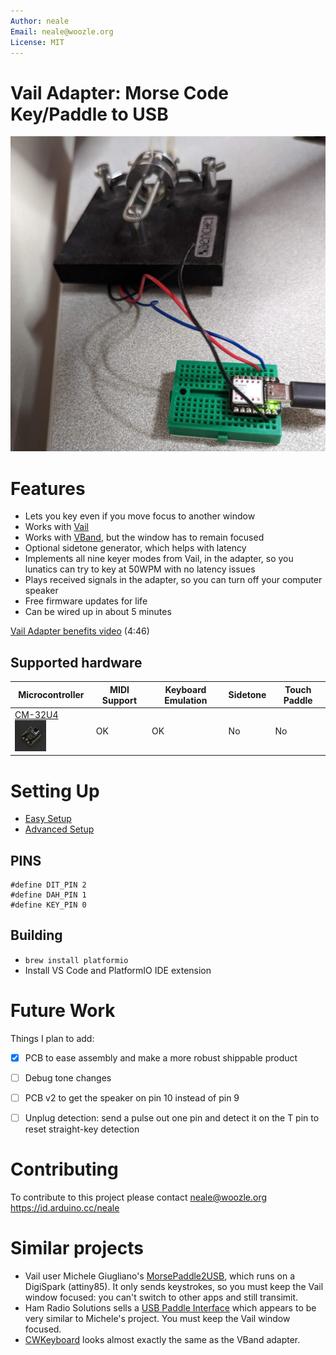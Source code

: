 ```yaml
---
Author: neale
Email: neale@woozle.org
License: MIT
---
```


# Vail Adapter: Morse Code Key/Paddle to USB

![Vail adapter, assembled and connected](doc/vail-adapter-v2.jpg)


# Features

* Lets you key even if you move focus to another window
* Works with [Vail](https://vail.woozle.org/)
* Works with [VBand](https://hamradio.solutions/vband/), but the window has to remain focused
* Optional sidetone generator, which helps with latency
* Implements all nine keyer modes from Vail, in the adapter, so you lunatics can try to key at 50WPM with no latency issues
* Plays received signals in the adapter, so you can turn off your computer speaker
* Free firmware updates for life
* Can be wired up in about 5 minutes

[Vail Adapter benefits video](https://www.youtube.com/watch?v=XQ-mwdyLkOY) (4:46)

## Supported hardware

Microcontroller                                        | MIDI Support | Keyboard Emulation | Sidetone | Touch Paddle
-------------------------------------------------------|--------------|--------------------|----------|--------------
[CM-32U4](https://wiki.dfrobot.com/Beetle_CM_32U4_SKU_DFR0816) <img src="doc/DFR0816.jpg" width="50" height="50"> | OK | OK | No | No


# Setting Up

* [Easy Setup](doc/easy-install.md)
* [Advanced Setup](doc/advanced-install.md)

## PINS

```
#define DIT_PIN 2
#define DAH_PIN 1
#define KEY_PIN 0
```

## Building
+ `brew install platformio`
+ Install VS Code and PlatformIO IDE extension

# Future Work

Things I plan to add:

* [x] PCB to ease assembly and make a more robust shippable product
* [ ] Debug tone changes
* [ ] PCB v2 to get the speaker on pin 10 instead of pin 9
* [ ] Unplug detection: send a pulse out one pin and detect it on the T pin to reset straight-key detection


# Contributing
To contribute to this project please contact neale@woozle.org
https://id.arduino.cc/neale



# Similar projects

* Vail user Michele Giugliano's 
  [MorsePaddle2USB](https://github.com/mgiugliano/MorsePaddle2USB),
  which runs on a DigiSpark (attiny85). It only sends keystrokes, so you must keep the Vail
  window focused: you can't switch to other apps and still transimit.
* Ham Radio Solutions sells a 
  [USB Paddle Interface](https://hamradio.solutions/vband/)
  which appears to be very similar to Michele's project. You must keep the 
  Vail window focused.
* [CWKeyboard](https://github.com/kevintechie/CWKeyboard) looks almost 
  exactly the same as the VBand adapter.

